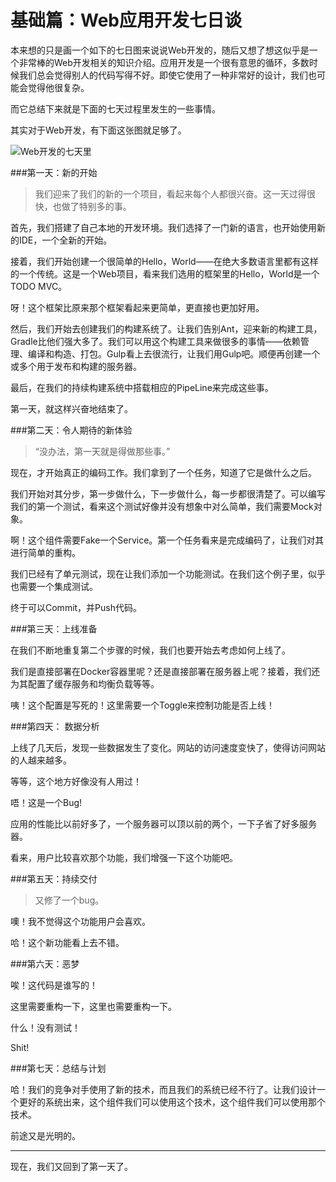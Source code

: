 基础篇：Web应用开发七日谈
===

本来想的只是画一个如下的七日图来说说Web开发的，随后又想了想这似乎是一个非常棒的Web开发相关的知识介绍。应用开发是一个很有意思的循环，多数时候我们总会觉得别人的代码写得不好。即使它使用了一种非常好的设计，我们也可能会觉得他很复杂。

而它总结下来就是下面的七天过程里发生的一些事情。

其实对于Web开发，有下面这张图就足够了。

![Web开发的七天里](./img/web/web.png)

###第一天：新的开始

> 我们迎来了我们的新的一个项目，看起来每个人都很兴奋。这一天过得很快，也做了特别多的事。

首先，我们搭建了自己本地的开发环境。我们选择了一门新的语言，也开始使用新的IDE，一个全新的开始。

接着，我们开始创建一个很简单的Hello，World——在绝大多数语言里都有这样的一个传统。这是一个Web项目，看来我们选用的框架里的Hello，World是一个TODO MVC。

呀！这个框架比原来那个框架看起来更简单，更直接也更加好用。

然后，我们开始去创建我们的构建系统了。让我们告别Ant，迎来新的构建工具，Gradle比他们强大多了。我们可以用这个构建工具来做很多的事情——依赖管理、编译和构造、打包。Gulp看上去很流行，让我们用Gulp吧。顺便再创建一个或多个用于发布和构建的服务器。

最后，在我们的持续构建系统中搭载相应的PipeLine来完成这些事。

第一天，就这样兴奋地结束了。

###第二天：令人期待的新体验

> “没办法，第一天就是得做那些事。”

现在，才开始真正的编码工作。我们拿到了一个任务，知道了它是做什么之后。

我们开始对其分步，第一步做什么，下一步做什么，每一步都很清楚了。可以编写我们的第一个测试，看来这个测试好像并没有想象中对么简单，我们需要Mock对象。

啊！这个组件需要Fake一个Service。第一个任务看来是完成编码了，让我们对其进行简单的重构。

我们已经有了单元测试，现在让我们添加一个功能测试。在我们这个例子里，似乎也需要一个集成测试。

终于可以Commit，并Push代码。

###第三天：上线准备

在我们不断地重复第二个步骤的时候，我们也要开始去考虑如何上线了。

我们是直接部署在Docker容器里呢？还是直接部署在服务器上呢？接着，我们还为其配置了缓存服务和均衡负载等等。

咦！这个配置是写死的！这里需要一个Toggle来控制功能是否上线！

###第四天： 数据分析

上线了几天后，发现一些数据发生了变化。网站的访问速度变快了，使得访问网站的人越来越多。

等等，这个地方好像没有人用过！

唔！这是一个Bug!

应用的性能比以前好多了，一个服务器可以顶以前的两个，一下子省了好多服务器。

看来，用户比较喜欢那个功能，我们增强一下这个功能吧。

###第五天：持续交付

> 又修了一个bug。

噢！我不觉得这个功能用户会喜欢。

哈！这个新功能看上去不错。

###第六天：恶梦

唉！这代码是谁写的！

这里需要重构一下，这里也需要重构一下。

什么！没有测试！

Shit!

###第七天：总结与计划

哈！我们的竞争对手使用了新的技术，而且我们的系统已经不行了。让我们设计一个更好的系统出来，这个组件我们可以使用这个技术，这个组件我们可以使用那个技术。

前途又是光明的。

----------------

现在，我们又回到了第一天了。

